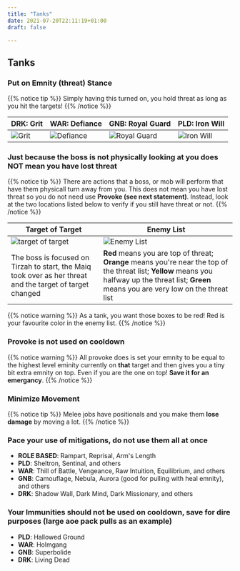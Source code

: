 ```yaml
---
title: "Tanks"
date: 2021-07-20T22:11:19+01:00
draft: false

---
```



## Tanks 
### Put on Emnity (threat) Stance

{{% notice tip %}}
Simply having this turned on, you hold threat as long as you hit the targets! 
{{% /notice %}}

| DRK: Grit | WAR: Defiance | GNB: Royal Guard | PLD: Iron Will |
| --- | --- | --- | --- |
| ![Grit](/images/grit.png) | ![Defiance](/images/defiance.png) | ![Royal Guard](/images/royalguard.png?height=40px&width=40px) | ![Iron Will](/images/iron_will.png) |

### Just because the boss is not physically looking at you does NOT mean you have lost threat
{{% notice tip %}}
There are actions that a boss, or mob will perform that have them physicall turn away from you. This does not mean you have lost threat so you do not need use **Provoke (see next statement)**. Instead, look at the two locations listed below to verify if you still have threat or not.
{{% /notice %}}

| Target of Target | Enemy List |
| --- | --- | 
| ![target of target](/images/tot.jpg) | ![Enemy List](/images/enemy-list.png) |
| The boss is focused on Tirzah to start, the Maiq took over as her threat and the target of target changed | **Red** means you are top of threat; **Orange** means you're near the top of the threat list; **Yellow** means you halfway up the threat list; **Green** means you are very low on the threat list | 

{{% notice warning %}}
As a tank, you want those boxes to be red! Red is your favourite color in the enemy list.
{{% /notice %}}

### Provoke is not used on cooldown
{{% notice warning %}}
All provoke does is set your emnity to be equal to the highest level eminity currently on **that** target and then gives you a tiny bit extra emnity on top. Even if you are the one on top! **Save it for an emergancy**.
{{% /notice %}}

### Minimize Movement

{{% notice tip %}}
Melee jobs have positionals and you make them **lose damage** by moving a lot.
{{% /notice %}}


### Pace your use of mitigations, do not use them all at once
* **ROLE BASED**: Rampart, Reprisal, Arm's Length
* **PLD**: Sheltron, Sentinal, and others
* **WAR**: Thill of Battle, Vengeance, Raw Intuition, Equilibrium, and others
* **GNB**: Camouflage, Nebula, Aurora (good for pulling with heal emnity), and others
* **DRK**: Shadow Wall, Dark Mind, Dark Missionary, and others

### Your Immunities should not be used on cooldown, save for dire purposes (large aoe pack pulls as an example)
* **PLD**: Hallowed Ground
* **WAR**: Holmgang
* **GNB**: Superbolide
* **DRK**: Living Dead